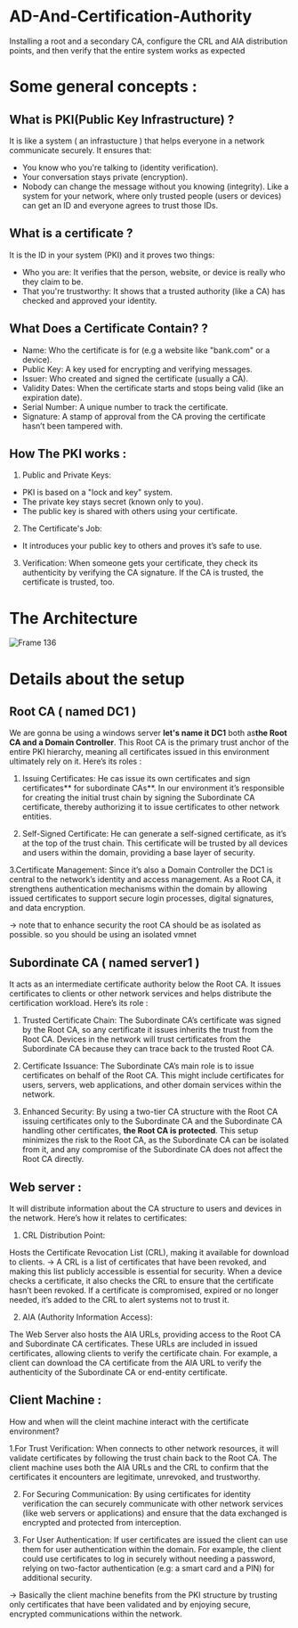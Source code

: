# AD-And-Certification-Authority
Installing a root and a secondary CA, configure the CRL and AIA distribution points, and then verify that the entire system works as expected
# Some general concepts : 

## What is PKI(Public Key Infrastructure) ?
It is like a system ( an infrastucture ) that helps everyone in a network communicate securely. It ensures that:
- You know who you're talking to (identity verification).
- Your conversation stays private (encryption).
- Nobody can change the message without you knowing (integrity).
Like a system for your network, where only trusted people (users or devices) can get an ID and everyone agrees to trust those IDs.

## What is a certificate ? 
It is the ID in your system (PKI) and it proves two things:

- Who you are: It verifies that the person, website, or device is really who they claim to be.
- That you're trustworthy: It shows that a trusted authority (like a CA) has checked and approved your identity.

## What Does a Certificate Contain? ?
- Name: Who the certificate is for (e.g a website like "bank.com" or a device).
- Public Key: A key used for encrypting and verifying messages. 
- Issuer: Who created and signed the certificate (usually a CA).
- Validity Dates: When the certificate starts and stops being valid (like an expiration date).
- Serial Number: A unique number to track the certificate.
- Signature: A stamp of approval from the CA proving the certificate hasn’t been tampered with.

## How The PKI works :

1. Public and Private Keys:
- PKI is based on a "lock and key" system.
- The private key stays secret (known only to you).
- The public key is shared with others using your certificate.

2. The Certificate's Job:
- It introduces your public key to others and proves it’s safe to use.

3. Verification:
When someone gets your certificate, they check its authenticity by verifying the CA signature.
If the CA is trusted, the certificate is trusted, too.

# The Architecture 
![Frame 136](https://github.com/user-attachments/assets/b9304f40-09f1-4e56-9fe0-7400c4dda8b0)

# Details about the setup 
## Root CA ( named DC1 )

We are gonna be using a windows server **let's name it DC1** both as**the Root CA and a Domain Controller**. 
This Root CA is the primary trust anchor of the entire PKI hierarchy, meaning all certificates issued in this environment ultimately rely on it. Here’s its roles : 

1. Issuing Certificates: He cas issue its own certificates and sign certificates** for subordinate CAs**. 
In our environment it’s responsible for creating the initial trust chain by signing the Subordinate CA certificate, thereby authorizing it to issue certificates to other network entities.

2. Self-Signed Certificate: He can generate a self-signed certificate, as it’s at the top of the trust chain. This certificate will be trusted by all devices and users within the domain, providing a base layer of security.

3.Certificate Management: Since it’s also a Domain Controller the DC1 is central to the network’s identity and access management. 
As a Root CA, it strengthens authentication mechanisms within the domain by allowing issued certificates to support secure login processes, digital signatures, and data encryption.

-> note that to enhance security the root CA should be as isolated as possible. so you should be using an isolated vmnet 

## Subordinate CA ( named server1 )

It acts as an intermediate certificate authority below the Root CA. 
It issues certificates to clients or other network services and helps distribute the certification workload. 
Here’s its role : 
1. Trusted Certificate Chain: 
The Subordinate CA’s certificate was signed by the Root CA, so any certificate it issues inherits the trust from the Root CA. 
Devices in the network will trust certificates from the Subordinate CA because they can trace back to the trusted Root CA.

2. Certificate Issuance:
The Subordinate CA’s main role is to issue certificates on behalf of the Root CA. 
This might include certificates for users, servers, web applications, and other domain services within the network.

3. Enhanced Security: 
By using a two-tier CA structure with the Root CA issuing certificates only to the Subordinate CA and the Subordinate CA handling other certificates, **the Root CA is protected**. 
This setup minimizes the risk to the Root CA, as the Subordinate CA can be isolated from it, and any compromise of the Subordinate CA does not affect the Root CA directly.


## Web server : 

It will distribute information about the CA structure to users and devices in the network. 
Here’s how it relates to certificates:

1. CRL Distribution Point:

Hosts the Certificate Revocation List (CRL), making it available for download to clients. 
-> A CRL is a list of certificates that have been revoked, and making this list publicly accessible is essential for security. 
When a device checks a certificate, it also checks the CRL to ensure that the certificate hasn’t been revoked.
If a certificate is compromised, expired or no longer needed, it’s added to the CRL to alert systems not to trust it.

2. AIA (Authority Information Access): 

The Web Server also hosts the AIA URLs, providing access to the Root CA and Subordinate CA certificates. 
These URLs are included in issued certificates, allowing clients to verify the certificate chain. For example, a client can download the CA certificate from the AIA URL to verify the authenticity of the Subordinate CA or end-entity certificate.

## Client Machine : 
How and when will the cleint machine interact with the certificate environment?

1.For Trust Verification: 
When connects to other network resources, it will validate certificates by following the trust chain back to the Root CA. The client machine uses both the AIA URLs and the CRL to confirm that the certificates it encounters are legitimate, unrevoked, and trustworthy.

2. For Securing Communication: 
By using certificates for identity verification the can securely communicate with other network services (like web servers or applications) and ensure that the data exchanged is encrypted and protected from interception.

3. For User Authentication: 
If user certificates are issued the client  can use them for user authentication within the domain. 
For example, the client could use certificates to log in securely without needing a password, relying on two-factor authentication (e.g: a smart card and a PIN) for additional security.

-> Basically the client machine benefits from the PKI structure by trusting only certificates that have been validated and by enjoying secure, encrypted communications within the network.





